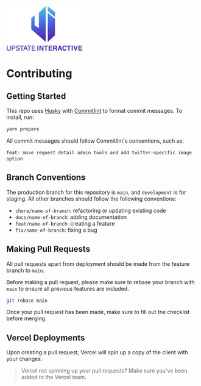 <img src="sm-grad-logo.png" >

# Contributing

## Getting Started

This repo uses [Husky](https://typicode.github.io/husky/#/) with [Commitlint](https://commitlint.js.org/#/) to format commit messages. To install, run:

```sh
yarn prepare
```

All commit messages should follow Commitlint's conventions, such as:

```
feat: move request detail admin tools and add twitter-specific image option
```

## Branch Conventions

The production branch for this repository is `main`, and `development` is for staging. All other branches should follow the following conventions:

- `chore/name-of-branch`: refactoring or updating existing code
- `docs/name-of-branch`: adding documentation
- `feat/name-of-branch`: creating a feature
- `fix/name-of-branch`: fixing a bug

## Making Pull Requests

All pull requests apart from deployment should be made from the feature branch to `main`.

Before making a pull request, please make sure to rebase your branch with `main` to ensure all previous features are included.

```sh
git rebase main
```

Once your pull request has been made, make sure to fill out the checklist before merging.

## Vercel Deployments

Upon creating a pull request, Vercel will spin up a copy of the client with your changes.

> Vercel not spinning up your pull requests? Make sure you've been added to the Vercel team.